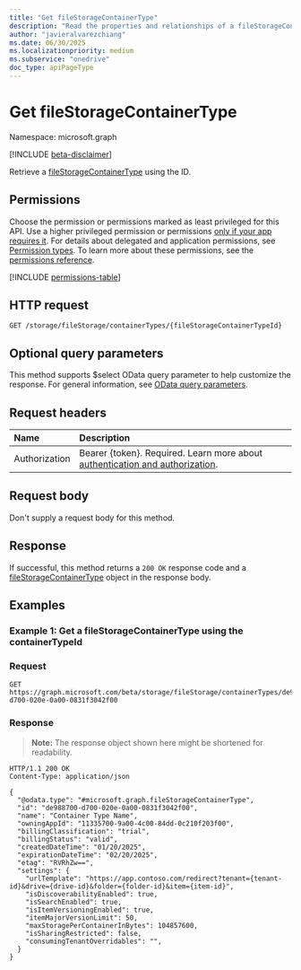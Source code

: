 ```yaml
---
title: "Get fileStorageContainerType"
description: "Read the properties and relationships of a fileStorageContainerType object."
author: "javieralvarezchiang"
ms.date: 06/30/2025
ms.localizationpriority: medium
ms.subservice: "onedrive"
doc_type: apiPageType
---
```


# Get fileStorageContainerType

Namespace: microsoft.graph

[!INCLUDE [beta-disclaimer](../../includes/beta-disclaimer.md)]

Retrieve a [fileStorageContainerType](../resources/filestoragecontainertype.md) using the ID.

## Permissions

Choose the permission or permissions marked as least privileged for this API. Use a higher privileged permission or permissions [only if your app requires it](/graph/permissions-overview#best-practices-for-using-microsoft-graph-permissions). For details about delegated and application permissions, see [Permission types](/graph/permissions-overview#permission-types). To learn more about these permissions, see the [permissions reference](/graph/permissions-reference).

<!-- {
  "blockType": "permissions",
  "name": "filestoragecontainertype-get-permissions"
}
-->
[!INCLUDE [permissions-table](../includes/permissions/filestoragecontainertype-get-permissions.md)]

## HTTP request

<!-- {
  "blockType": "ignored"
}
-->
``` http
GET /storage/fileStorage/containerTypes/{fileStorageContainerTypeId}
```

## Optional query parameters

This method supports $select OData query parameter to help customize the response. For general information, see [OData query parameters](/graph/query-parameters).

## Request headers

|Name|Description|
|:---|:---|
|Authorization|Bearer {token}. Required. Learn more about [authentication and authorization](/graph/auth/auth-concepts).|

## Request body

Don't supply a request body for this method.

## Response

If successful, this method returns a `200 OK` response code and a [fileStorageContainerType](../resources/filestoragecontainertype.md) object in the response body.

## Examples

### Example 1: Get a fileStorageContainerType using the containerTypeId

### Request

<!-- {
  "blockType": "request",
  "name": "get_filestoragecontainertype"
}
-->
``` http
GET https://graph.microsoft.com/beta/storage/fileStorage/containerTypes/de988700-d700-020e-0a00-0831f3042f00
```


### Response

>**Note:** The response object shown here might be shortened for readability.
<!-- {
  "blockType": "response",
  "truncated": true,
  "@odata.type": "microsoft.graph.fileStorageContainerType"
}
-->
``` http
HTTP/1.1 200 OK
Content-Type: application/json

{
  "@odata.type": "#microsoft.graph.fileStorageContainerType",
  "id": "de988700-d700-020e-0a00-0831f3042f00",
  "name": "Container Type Name",
  "owningAppId": "11335700-9a00-4c00-84dd-0c210f203f00",
  "billingClassification": "trial",
  "billingStatus": "valid",
  "createdDateTime": "01/20/2025",
  "expirationDateTime": "02/20/2025",
  "etag": "RVRhZw==",
  "settings": {
    "urlTemplate": "https://app.contoso.com/redirect?tenant={tenant-id}&drive={drive-id}&folder={folder-id}&item={item-id}",
    "isDiscoverabilityEnabled": true,
    "isSearchEnabled": true,
    "isItemVersioningEnabled": true,
    "itemMajorVersionLimit": 50,
    "maxStoragePerContainerInBytes": 104857600,
    "isSharingRestricted": false,
    "consumingTenantOverridables": "",
  }
}
```

